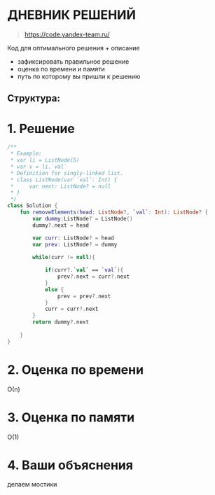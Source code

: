 # ДНЕВНИК РЕШЕНИЙ

> https://code.yandex-team.ru/ 

Код для оптимального решения + описание 

- зафиксировать правильное решение
- оценка по времени и памяти
- путь по которому вы пришли к решению


## Структура:

# 1. Решение

```kotlin
/**
 * Example:
 * var li = ListNode(5)
 * var v = li.`val`
 * Definition for singly-linked list.
 * class ListNode(var `val`: Int) {
 *     var next: ListNode? = null
 * }
 */
class Solution {
    fun removeElements(head: ListNode?, `val`: Int): ListNode? {
        var dummy:ListNode? = ListNode()
        dummy?.next = head

        var curr: ListNode? = head 
        var prev: ListNode? = dummy
        
        while(curr != null){

            if(curr?.`val` == `val`){
                prev?.next = curr?.next   
            }
            else {
                prev = prev?.next
            }
            curr = curr?.next
        }
        return dummy?.next
        
    }
}
```


# 2. Оценка по времени
О(n)

# 3. Оценка по памяти
O(1)

# 4. Ваши объяснения
делаем мостики


